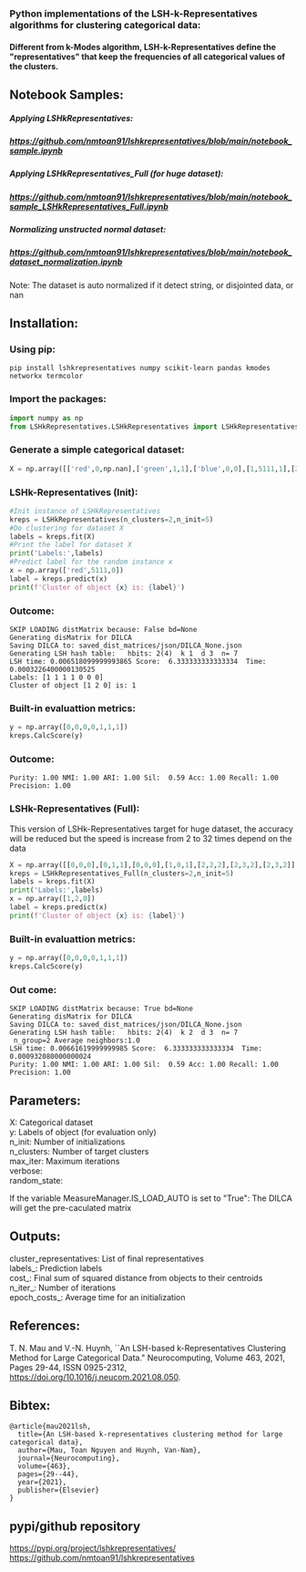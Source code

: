 ### Python implementations of the LSH-k-Representatives algorithms for clustering categorical data:

#### Different from k-Modes algorithm, LSH-k-Representatives define the "representatives" that keep the frequencies of all categorical values of the clusters.

## Notebook Samples: 
##### Applying LSHkRepresentatives:
##### https://github.com/nmtoan91/lshkrepresentatives/blob/main/notebook_sample.ipynb
##### Applying LSHkRepresentatives_Full (for huge dataset):
##### https://github.com/nmtoan91/lshkrepresentatives/blob/main/notebook_sample_LSHkRepresentatives_Full.ipynb
##### Normalizing unstructed normal dataset: 
##### https://github.com/nmtoan91/lshkrepresentatives/blob/main/notebook_dataset_normalization.ipynb
Note: The dataset is auto normalized if it detect string, or disjointed data, or nan 


## Installation:
### Using pip: 
```shell
pip install lshkrepresentatives numpy scikit-learn pandas kmodes networkx termcolor
```

### Import the packages:
```python
import numpy as np
from LSHkRepresentatives.LSHkRepresentatives import LSHkRepresentatives
```
### Generate a simple categorical dataset:

```python
X = np.array([['red',0,np.nan],['green',1,1],['blue',0,0],[1,5111,1],[2,2,2],[2,6513,'rectangle'],[2,3,6565]])
```

### LSHk-Representatives (Init): 

```python
#Init instance of LSHkRepresentatives 
kreps = LSHkRepresentatives(n_clusters=2,n_init=5) 
#Do clustering for dataset X
labels = kreps.fit(X)
#Print the label for dataset X
print('Labels:',labels)
#Predict label for the random instance x
x = np.array(['red',5111,0])
label = kreps.predict(x)
print(f'Cluster of object {x} is: {label}')
```

### Outcome:
```shell
SKIP LOADING distMatrix because: False bd=None
Generating disMatrix for DILCA
Saving DILCA to: saved_dist_matrices/json/DILCA_None.json
Generating LSH hash table:   hbits: 2(4)  k 1  d 3  n= 7
LSH time: 0.006518099999993865 Score:  6.333333333333334  Time: 0.0003226400000130525
Labels: [1 1 1 1 0 0 0]
Cluster of object [1 2 0] is: 1
```

### Built-in evaluattion metrics:
```python
y = np.array([0,0,0,0,1,1,1])
kreps.CalcScore(y)
```
### Outcome:
```shell
Purity: 1.00 NMI: 1.00 ARI: 1.00 Sil:  0.59 Acc: 1.00 Recall: 1.00 Precision: 1.00
```


### LSHk-Representatives (Full): 
This version of LSHk-Representatives target for huge dataset, the accuracy will be reduced but the speed is increase from 2 to 32 times depend on the data

```python
X = np.array([[0,0,0],[0,1,1],[0,0,0],[1,0,1],[2,2,2],[2,3,2],[2,3,2]])
kreps = LSHkRepresentatives_Full(n_clusters=2,n_init=5) 
labels = kreps.fit(X)
print('Labels:',labels)
x = np.array([1,2,0])
label = kreps.predict(x)
print(f'Cluster of object {x} is: {label}')
```

### Built-in evaluattion metrics:
```python
y = np.array([0,0,0,0,1,1,1])
kreps.CalcScore(y)
```

### Out come:
```shell
SKIP LOADING distMatrix because: True bd=None
Generating disMatrix for DILCA
Saving DILCA to: saved_dist_matrices/json/DILCA_None.json
Generating LSH hash table:   hbits: 2(4)  k 2  d 3  n= 7
 n_group=2 Average neighbors:1.0
LSH time: 0.00661619999999985 Score:  6.333333333333334  Time: 0.000932080000000024
Purity: 1.00 NMI: 1.00 ARI: 1.00 Sil:  0.59 Acc: 1.00 Recall: 1.00 Precision: 1.00
```

## Parameters:
X: Categorical dataset\
y: Labels of object (for evaluation only)\
n_init: Number of initializations \
n_clusters: Number of target clusters\
max_iter: Maximum iterations\
verbose: \
random_state: 

If the variable MeasureManager.IS_LOAD_AUTO is set to "True": The DILCA will get the pre-caculated matrix
 
## Outputs:
cluster_representatives: List of final representatives\
labels_: Prediction labels\
cost_: Final sum of squared distance from objects to their centroids\
n_iter_: Number of iterations\
epoch_costs_: Average time for an initialization


## References:
T. N. Mau and V.-N. Huynh, ``An LSH-based k-Representatives Clustering Method for Large Categorical Data." Neurocomputing,
			Volume 463, 2021, Pages 29-44, ISSN 0925-2312, https://doi.org/10.1016/j.neucom.2021.08.050.

## Bibtex:
```
@article{mau2021lsh,
  title={An LSH-based k-representatives clustering method for large categorical data},
  author={Mau, Toan Nguyen and Huynh, Van-Nam},
  journal={Neurocomputing},
  volume={463},
  pages={29--44},
  year={2021},
  publisher={Elsevier}
}
```
## pypi/github repository
https://pypi.org/project/lshkrepresentatives/ \
https://github.com/nmtoan91/lshkrepresentatives
